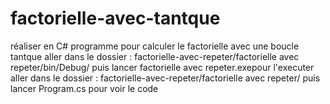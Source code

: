 # factorielle-avec-tantque
réaliser en C# 
programme pour calculer le factorielle avec une boucle tantque
aller dans le dossier :
factorielle-avec-repeter/factorielle avec repeter/bin/Debug/
puis lancer
factorielle avec repeter.exepour l'executer
aller dans le dossier :
factorielle-avec-repeter/factorielle avec repeter/
puis lancer
Program.cs
pour voir le code
